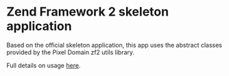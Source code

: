 # Zend Framework 2 skeleton application

Based on the official skeleton application, this app uses the abstract classes provided by the Pixel Domain zf2 utils library.

Full details on usage [here](https://github.com/pixeldomain/pixeldomain_zf2_utils).